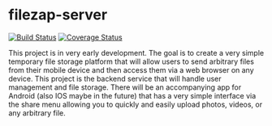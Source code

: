 # filezap-server
[![Build Status](https://travis-ci.org/whitebarry/filezap-server.svg?branch=master)](https://travis-ci.org/whitebarry/filezap-server)
[![Coverage Status](https://coveralls.io/repos/github/whitebarry/filezap-server/badge.svg?branch=master)](https://coveralls.io/github/whitebarry/filezap-server?branch=master)

This project is in very early development. The goal is to create a very simple temporary file storage platform that will allow users to send arbitrary files from their mobile device and then access them via a web browser on any device. This project is the backend service that will handle user management and file storage. There will be an accompanying app for Android (also IOS maybe in the future) that has a very simple interface via the share menu allowing you to quickly and easily upload photos, videos, or any arbitrary file.
